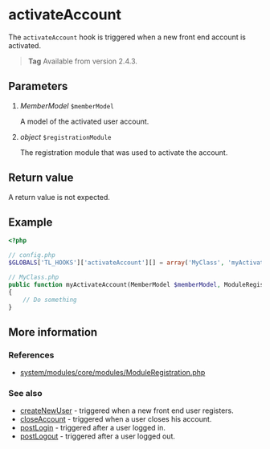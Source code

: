 # activateAccount

The `activateAccount` hook is triggered when a new front end account is activated.

> **Tag** Available from version 2.4.3.


## Parameters

1. *MemberModel* `$memberModel`

    A model of the activated user account.
    
2. *object* `$registrationModule`

    The registration module that was used to activate the account.

## Return value

A return value is not expected.

## Example

```php
<?php

// config.php
$GLOBALS['TL_HOOKS']['activateAccount'][] = array('MyClass', 'myActivateAccount');

// MyClass.php
public function myActivateAccount(MemberModel $memberModel, ModuleRegistration $registrationModule)
{
    // Do something
}
```


## More information


### References

- [system/modules/core/modules/ModuleRegistration.php](https://github.com/contao/core/blob/3.5.0/system/modules/core/modules/ModuleRegistration.php#L499-L506)


### See also

- [createNewUser](createNewUser.md) - triggered when a new front end user registers.
- [closeAccount](closeAccount.md) - triggered when a user closes his account.
- [postLogin](postLogin.md) - triggered after a user logged in.
- [postLogout](postLogout.md) - triggered after a user logged out.
